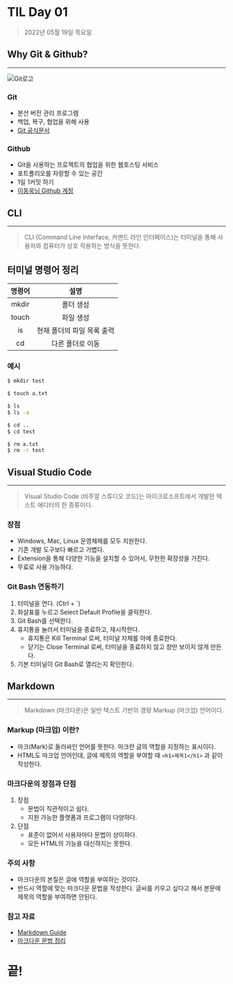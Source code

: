 # TIL Day 01

> 2022년 05월 19일 목요일

## Why Git & Github?
---
![Git로고](https://user-images.githubusercontent.com/49775540/168756716-68f9aebb-380f-4897-8141-78d8403f6113.png)

### Git

- 분산 버전 관리 프로그램
- 백업, 복구, 협업을 위해 사용
- [Git 공식문서](https://git-scm.com/book/ko/v2)

### Github

- Git을 사용하는 프로젝트의 협업을 위한 웹호스팅 서비스
- 포트폴리오를 자랑할 수 있는 공간
- 1일 1커밋 하기
- [이동욱님 Github 계정](https://github.com/jojoldu)



## CLI
---
> CLI (Command Line Interface, 커맨드 라인 인터페이스)는 터미널을 통해 사용자와 컴퓨터가 상호 작용하는 방식을 뜻한다.

## 터미널 명령어 정리
| 명령어 | 설명 |
|:-----:|:----:|
|mkdir  |폴더 생성|
|touch  |파일 생성|
|is     |현재 폴더의 파일 목록 출력|
|cd     |다른 폴더로 이동|

### 예시

```bash
$ mkdir test

$ touch a.txt

$ ls
$ ls -a

$ cd ..
$ cd test

$ rm a.txt
$ rm -r test
```


## Visual Studio Code
---
> Visual Studio Code (비주얼 스튜디오 코드)는 마이크로소프트에서 개발한 텍스트 에디터의 한 종류이다.

### 장점

- Windows, Mac, Linux 운영체제를 모두 지원한다.
- 기존 개발 도구보다 빠르고 가볍다.
- Extension을 통해 다양한 기능을 설치할 수 있어서, 무한한 확장성을 가진다.
- 무료로 사용 가능하다.

### Git Bash 연동하기

1. 터미널을 연다. (Ctrl + `)
2. 화살표를 누르고 Select Default Profile을 클릭한다.
3. Git Bash를 선택한다.
4. 휴지통을 눌러서 터미널을 종료하고, 재시작한다.
    - 휴지통은 Kill Terminal 로써, 터미널 자체를 아예 종료한다.
    - 닫기는 Close Terminal 로써, 터미널을 종료하지 않고 창만 보이지 않게 만든다.
5. 기본 터미널이 Git Bash로 열리는지 확인한다.



## Markdown
---
> Markdown (마크다운)은 일반 텍스트 기반의 경량 Markup (마크업) 언어이다.

### Markup (마크업) 이란?

- 마크(Mark)로 둘러싸인 언어를 뜻한다. 마크란 글의 역할을 지정하는 표시이다.
- HTML도 마크업 언어인데, 글에 제목의 역할을 부여할 때 `<h1>제목1</h1>` 과 같이 작성한다.

### 마크다운의 장점과 단점

1. 장점
    - 문법이 직관적이고 쉽다.
    - 지원 가능한 플랫폼과 프로그램이 다양하다.
2. 단점
    - 표준이 없어서 사용자마다 문법이 상이하다.
    - 모든 HTML의 기능을 대신하지는 못한다.

### 주의 사항

- 마크다운의 본질은 글에 역할을 부여하는 것이다.
- 반드시 역할에 맞는 마크다운 문법을 작성한다. 글씨를 키우고 싶다고 해서 본문에 제목의 역할을 부여하면 안된다.

### 참고 자료

- [Markdown Guide](https://www.markdownguide.org/basic-syntax/)
- [마크다운 문법 정리](https://gist.github.com/ihoneymon/652be052a0727ad59601)

# 끝!